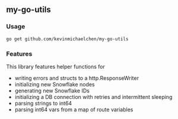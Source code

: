 ## my-go-utils
### Usage
```
go get github.com/kevinmichaelchen/my-go-utils
```

### Features
This library features helper functions for
- writing errors and structs to a http.ResponseWriter
- initializing new Snowflake nodes
- generating new Snowflake IDs
- initializing a DB connection with retries and intermittent sleeping
- parsing strings to int64
- parsing int64 vars from a map of route variables
